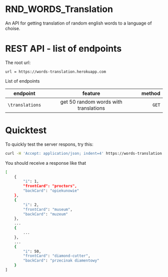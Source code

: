 # RND_WORDS_Translation

An API for getting translation of random english words to a language of choise.

# REST API - list of endpoints

The root url:

`url = https://words-translation.herokuapp.com`

List of endpoints

| endpoint        |                feature                | method |
| --------------- | :-----------------------------------: | -----: |
| `\translations` | get 50 random words with translations |  `GET` |

# Quicktest

To quickly test the server respons, try this:

````bash
curl -H 'Accept: application/json; indent=4' https://words-translation.herokuapp.com/translations/```
````

You should receive a response like that

```bash
[
    {
        "i": 1,
        "frontCard": "proctors",
        "backCard": "opiekunowie"
    },
    {
        "i": 2,
        "frontCard": "museum",
        "backCard": "muzeum"
    },
    ...
    {
        ...
    },
    ...
    {
        "i": 50,
        "frontCard": "diamond-cutter",
        "backCard": "przecinak diamentowy"
    }
]
```
